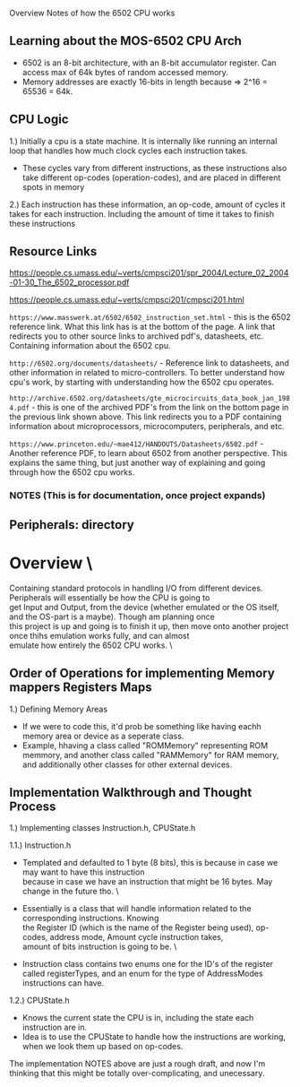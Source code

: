 
Overview
Notes of how the 6502 CPU works


## Learning about the MOS-6502 CPU Arch
- 6502 is an 8-bit architecture, with an 8-bit accumulator register. Can access max of 64k bytes of random accessed memory.
- Memory addresses are exactly 16-bits in length because => 2^16 = 65536 = 64k.

## CPU Logic
1.) Initially a cpu is a state machine. It is internally like running an internal loop that handles how much clock cycles each instruction takes.
- These cycles vary from different instructions, as these instructions also take different op-codes (operation-codes), and are placed in different spots in memory

2.) Each instruction has these information, an op-code, amount of cycles it takes for each instruction. Including the amount of time it takes to finish these instructions


## Resource Links
https://people.cs.umass.edu/~verts/cmpsci201/spr_2004/Lecture_02_2004-01-30_The_6502_processor.pdf

https://people.cs.umass.edu/~verts/cmpsci201/cmpsci201.html


`https://www.masswerk.at/6502/6502_instruction_set.html` - this is the 6502 reference link. What this link has is at the bottom of the page. A link that redirects you to other source links to archived pdf's, datasheets, etc. Containing information about the 6502 cpu.

`http://6502.org/documents/datasheets/` - Reference link to datasheets, and other information in related to micro-controllers. To better understand how cpu's work, by starting with understanding how the 6502 cpu operates.

`http://archive.6502.org/datasheets/gte_microcircuits_data_book_jan_1984.pdf` - this is one of the archived PDF's from the link on the bottom page in the previous link shown above. This link redirects you to a PDF containing information about microprocessors, microcomputers, peripherals, and etc.

`https://www.princeton.edu/~mae412/HANDOUTS/Datasheets/6502.pdf` - Another reference PDF, to learn about 6502 from another perspective. This explains the same thing, but just another way of explaining and going through how the 6502 cpu works.



### NOTES (This is for documentation, once project expands)

## Peripherals: directory
# Overview \

Containing standard protocols in handling I/O from different devices. Peripherals will essentially be how the CPU is going to \
get Input and Output, from the device (whether emulated or the OS itself, and the OS-part is a maybe). Though am planning once \
this project is up and going is to finish it up, then move onto another project once thihs emulation works fully, and can almost \
emulate how entirely the  6502 CPU works. \


## Order of Operations for implementing Memory mappers Registers Maps

1.)  Defining Memory Areas
 - If we were to code this, it'd prob be something like having eachh memory area or device as a seperate class.
 - Example, hhaving a class called "ROMMemory" representing ROM memmory, and another class called "RAMMemory" for RAM memory, and additionally other 
 classes for other external devices.












## Implementation Walkthrough and Thought Process

1.) Implementing classes Instruction.h, CPUState.h

1.1.) Instruction.h
- Templated and defaulted to 1 byte (8 bits), this is because in case we may want to have this instruction              \
because in case we have an instruction that might be 16 bytes. May change in the future tho.                            \
- Essentially is a class that will handle information related to the corresponding instructions. Knowing                \
the Register ID (which is the name of the Register being used), op-codes, address mode, Amount cycle instruction takes, \
amount of bits instruction is going to be.                                                                              \

- Instruction class contains two enums one for the ID's of the register called registerTypes, and an enum for the type of AddressModes \
instructions can have.

1.2.) CPUState.h
- Knows the current state the CPU is in, including the state each instruction are in.
- Idea is to use the CPUState to handle how the instructions are working, when we look them up based on op-codes.

The implementation NOTES above are just a rough draft, and now I'm thinking that this might be totally over-complicating, and unecessary.